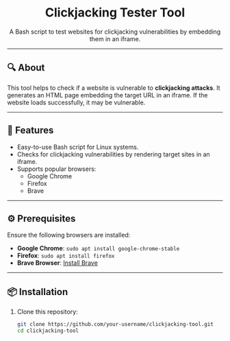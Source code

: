 <h1 align="center">Clickjacking Tester Tool</h1>

<p align="center">
  A Bash script to test websites for clickjacking vulnerabilities by embedding them in an iframe. 
</p>

---

## 🔍 About
This tool helps to check if a website is vulnerable to **clickjacking attacks**. It generates an HTML page embedding the target URL in an iframe. If the website loads successfully, it may be vulnerable.

---

## 🚀 Features
- Easy-to-use Bash script for Linux systems.
- Checks for clickjacking vulnerabilities by rendering target sites in an iframe.
- Supports popular browsers:
  - Google Chrome
  - Firefox
  - Brave

---

## ⚙️ Prerequisites
Ensure the following browsers are installed:
- **Google Chrome**: `sudo apt install google-chrome-stable`
- **Firefox**: `sudo apt install firefox`
- **Brave Browser**: [Install Brave](https://brave.com/linux/)

---

## 📦 Installation
1. Clone this repository:
   ```bash
   git clone https://github.com/your-username/clickjacking-tool.git
   cd clickjacking-tool
